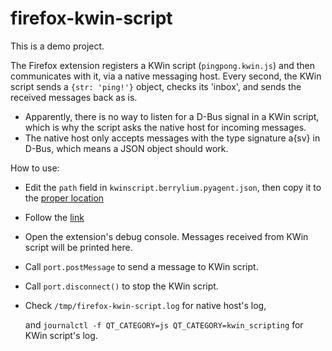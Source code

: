 # firefox-kwin-script

This is a demo project.

The Firefox extension registers a KWin script (`pingpong.kwin.js`) and then communicates with it, via a native messaging host.
Every second, the KWin script sends a `{str: 'ping!'}` object, checks its 'inbox', and sends the received messages back as is.
- Apparently, there is no way to listen for a D-Bus signal in a KWin script, which is why the script asks the native host for incoming messages.
- The native host only accepts messages with the type signature a{sv} in D-Bus, which means a JSON object should work.

How to use:
- Edit the `path` field in `kwinscript.berrylium.pyagent.json`, then copy it to the [proper location](https://developer.mozilla.org/en-US/docs/Mozilla/Add-ons/WebExtensions/Native_manifests#manifest_location)
- Follow the [link](https://developer.mozilla.org/en-US/docs/Mozilla/Add-ons/WebExtensions/Your_first_WebExtension#installing)
- Open the extension's debug console. Messages received from KWin script will be printed here.
- Call `port.postMessage` to send a message to KWin script.
- Call `port.disconnect()` to stop the KWin script.
- Check `/tmp/firefox-kwin-script.log` for native host's log,
  
  and `journalctl -f QT_CATEGORY=js QT_CATEGORY=kwin_scripting` for KWin script's log.
